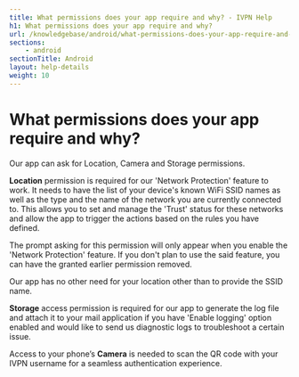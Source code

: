 ```yaml
---
title: What permissions does your app require and why? - IVPN Help
h1: What permissions does your app require and why?
url: /knowledgebase/android/what-permissions-does-your-app-require-and-why/
sections:
    - android
sectionTitle: Android
layout: help-details
weight: 10
---
```

# What permissions does your app require and why?

Our app can ask for Location, Camera and Storage permissions.

**Location** permission is required for our 'Network Protection' feature to work. It needs to have the list of your device's known WiFi SSID names as well as the type and the name of the network you are currently connected to. This allows you to set and manage the 'Trust' status for these networks and allow the app to trigger the actions based on the rules you have defined.

The prompt asking for this permission will only appear when you enable the 'Network Protection' feature. If you don't plan to use the said feature, you can have the granted earlier permission removed.

Our app has no other need for your location other than to provide the SSID name.

**Storage** access permission is required for our app to generate the log file and attach it to your mail application if you have 'Enable logging' option enabled and would like to send us diagnostic logs to troubleshoot a certain issue.

Access to your phone’s **Camera** is needed to scan the QR code with your IVPN username for a seamless authentication experience.